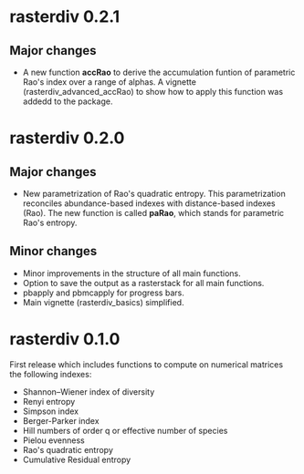 # rasterdiv 0.2.1
## Major changes
* A new function **accRao** to derive the accumulation funtion of parametric Rao's index over a range of alphas. A vignette (rasterdiv_advanced_accRao) to show how to apply this function was addedd to the package.

# rasterdiv 0.2.0
## Major changes
* New parametrization of Rao's quadratic entropy. This parametrization reconciles abundance-based indexes with distance-based indexes (Rao). The new function is called **paRao**, which stands for parametric Rao's entropy.

## Minor changes
* Minor improvements in the structure of all main functions.
* Option to save the output as a rasterstack for all main functions.
* pbapply and pbmcapply for progress bars.
* Main vignette (rasterdiv_basics) simplified.

# rasterdiv 0.1.0
First release which includes functions to compute on numerical matrices the following indexes:
* Shannon–Wiener index of diversity
* Renyi entropy
* Simpson index
* Berger-Parker index
* Hill numbers of order q or effective number of species
* Pielou evenness
* Rao's quadratic entropy
* Cumulative Residual entropy